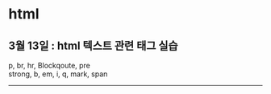 # html
<h2> 3월 13일 : html 텍스트 관련 태그 실습</h2>
p, br, hr, Blockqoute, pre <br>
strong, b, em, i, q, mark, span <br>
<hr>
